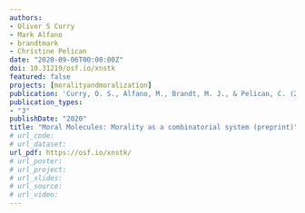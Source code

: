 ```yaml
---
authors:
- Oliver S Curry
- Mark Alfano
- brandtmark
- Christine Pelican
date: "2020-09-06T00:00:00Z"
doi: 10.31219/osf.io/xnstk
featured: false
projects: [moralityandmoralization]
publication: 'Curry, O. S., Alfano, M., Brandt, M. J., & Pelican, C. (2020, June 9). Moral Molecules: Morality as a combinatorial system. https://doi.org/10.31219/osf.io/xnstk'
publication_types:
- "3"
publishDate: "2020"
title: "Moral Molecules: Morality as a combinatorial system (preprint)"
# url_code:
# url_dataset:
url_pdf: https://osf.io/xnstk/
# url_poster:
# url_project:
# url_slides:
# url_source:
# url_video:
---
```

